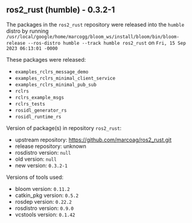## ros2_rust (humble) - 0.3.2-1

The packages in the `ros2_rust` repository were released into the `humble` distro by running `/usr/local/google/home/marcogg/bloom_ws/install/bloom/bin/bloom-release --ros-distro humble --track humble ros2_rust` on `Fri, 15 Sep 2023 06:13:01 -0000`

These packages were released:
- `examples_rclrs_message_demo`
- `examples_rclrs_minimal_client_service`
- `examples_rclrs_minimal_pub_sub`
- `rclrs`
- `rclrs_example_msgs`
- `rclrs_tests`
- `rosidl_generator_rs`
- `rosidl_runtime_rs`

Version of package(s) in repository `ros2_rust`:

- upstream repository: https://github.com/marcoag/ros2_rust.git
- release repository: unknown
- rosdistro version: `null`
- old version: `null`
- new version: `0.3.2-1`

Versions of tools used:

- bloom version: `0.11.2`
- catkin_pkg version: `0.5.2`
- rosdep version: `0.22.2`
- rosdistro version: `0.9.0`
- vcstools version: `0.1.42`


